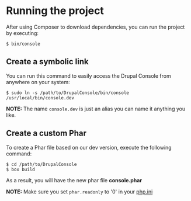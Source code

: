 # Running the project
After using Composer to download dependencies, you can run the project by executing:

```
$ bin/console
```

## Create a symbolic link

You can run this command to easily access the Drupal Console from anywhere on your system:

```
$ sudo ln -s /path/to/DrupalConsole/bin/console /usr/local/bin/console.dev
```

**NOTE:** The name `console.dev` is just an alias you can name it anything you like.

## Create a custom Phar
To create a Phar file based on our dev version, execute the following command:

```
$ cd /path/to/DrupalConsole
$ box build
```

As a result, you will have the new phar file **console.phar**

**NOTE:** Make sure you set `phar.readonly` to '0' in your [php.ini](http://php.net/manual/en/phar.configuration.php)
